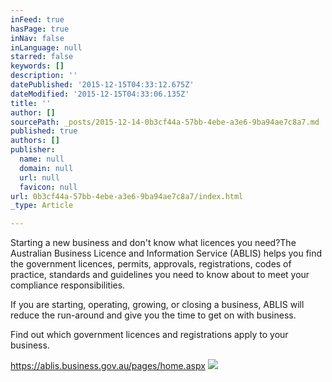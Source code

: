 ```yaml
---
inFeed: true
hasPage: true
inNav: false
inLanguage: null
starred: false
keywords: []
description: ''
datePublished: '2015-12-15T04:33:12.675Z'
dateModified: '2015-12-15T04:33:06.135Z'
title: ''
author: []
sourcePath: _posts/2015-12-14-0b3cf44a-57bb-4ebe-a3e6-9ba94ae7c8a7.md
published: true
authors: []
publisher:
  name: null
  domain: null
  url: null
  favicon: null
url: 0b3cf44a-57bb-4ebe-a3e6-9ba94ae7c8a7/index.html
_type: Article

---
```

Starting a new business and don't know what licences you need?The Australian Business Licence and Information Service (ABLIS) helps you find the government licences, permits, approvals, registrations, codes of practice, standards and guidelines you need to know about to meet your compliance responsibilities.

If you are starting, operating, growing, or closing a business, ABLIS will reduce the run-around and give you the time to get on with business.

Find out which government licences and registrations apply to your business.

https://ablis.business.gov.au/pages/home.aspx
![](https://the-grid-user-content.s3-us-west-2.amazonaws.com/be06d327-0c6d-4f4b-b078-d24d320590a4.jpg)